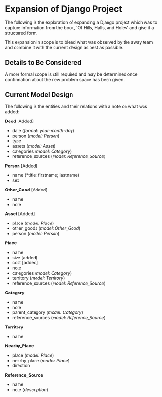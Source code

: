 # Expansion of Django Project

The following is the exploration of expanding a Django project which was to capture information from the book, 'Of Hills, Halls, and Holes' and give it a structured form.

This expansion in scope is to blend what was observed by the away team and combine it with the current design as best as possible.


## Details to Be Considered

A more formal scope is still required and may be determined once confirmation about the new problem space has been given.


## Current Model Design

The following is the entities and their relations with a note on what was added:

**Deed** [Added]
- date (*format: year-month-day*)
- person (*model: Person*)
- type
- assets (*model: Asset*)
- categories (*model: Category*)
- reference_sources (*model: Reference_Source*)

**Person** [Added]
- name (*title; firstname; lastname)
- sex

**Other_Good** [Added]
- name
- note

**Asset** [Added]
- place (*model: Place*)
- other_goods (*model: Other_Good*)
- person (*model: Person*)



**Place**
- name
- size [added]
- cost [added]
- note
- categories (*model: Category*)
- territory (*model: Territory*)
- reference_sources (*model: Reference_Source*)

**Category**
- name
- note
- parent_category (*model: Category*)
- reference_sources (*model: Reference_Source*)

**Territory**
- name

**Nearby_Place**
- place (*model: Place*)
- nearby_place (*model: Place*)
- direction

**Reference_Source**
- name
- note (*description*)
